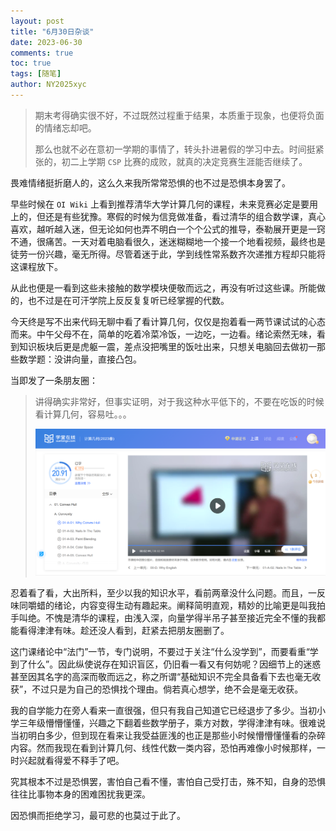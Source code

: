 ```yaml
---
layout: post
title: "6月30日杂谈"
date: 2023-06-30
comments: true
toc: true
tags: [随笔]
author: NY2025xyc
---
```


> 期末考得确实很不好，不过既然过程重于结果，本质重于现象，也便将负面的情绪忘却吧。
>
> 那么也就不必在意初一学期的事情了，转头扑进暑假的学习中去。时间挺紧张的，初二上学期 `CSP` 比赛的成败，就真的决定竞赛生涯能否继续了。

畏难情绪挺折磨人的，这么久来我所常常恐惧的也不过是恐惧本身罢了。

早些时候在 `OI Wiki` 上看到推荐清华大学计算几何的课程，未来竞赛必定是要用上的，但还是有些犹豫。寒假的时候为信竞做准备，看过清华的组合数学课，真心喜欢，越听越入迷，但无论如何也弄不明白一个个公式的推导，泰勒展开更是一窍不通，很痛苦。一天对着电脑看很久，迷迷糊糊地一个接一个地看视频，最终也是徒劳一份兴趣，毫无所得。尽管着迷于此，学到线性常系数齐次递推方程却只能将这课程放下。

从此也便是一看到这些未接触的数学模块便敬而远之，再没有听过这些课。所能做的，也不过是在可汗学院上反反复复听已经掌握的代数。

今天终是写不出来代码无聊中看了看计算几何，仅仅是抱着看一两节课试试的心态而来。中午父母不在，简单的吃着冷菜冷饭，一边吃，一边看。绪论索然无味，看到知识板块后更是虎躯一震，差点没把嘴里的饭吐出来，只想关电脑回去做初一那些数学题：没讲向量，直接凸包。

当即发了一条朋友圈：

> 讲得确实非常好，但事实证明，对于我这种水平低下的，不要在吃饭的时候看计算几何，容易吐。。。
>
> ![](https://raw.githubusercontent.com/NY2025xyc/ny2025xyc.github.io/main/images/%E5%B1%8F%E5%B9%95%E6%88%AA%E5%9B%BE%202023-06-30%20125536.png)

忍着看了看，大出所料，至少以我的知识水平，看前两章没什么问题。而且，一反味同嚼蜡的绪论，内容变得生动有趣起来。阐释简明直观，精妙的比喻更是叫我拍手叫绝。不愧是清华的课程，由浅入深，向量学得半吊子甚至接近完全不懂的我都能看得津津有味。趁还没人看到，赶紧去把朋友圈删了。

这门课绪论中“法门”一节，专门说明，不要过于关注“什么没学到”，而要看重“学到了什么”。因此纵使说存在知识盲区，仍旧看一看又有何妨呢？因细节上的迷惑甚至因其名字的高深而敬而远之，称之所谓“基础知识不完全具备看下去也毫无收获”，不过只是为自己的恐惧找个理由。倘若真心想学，绝不会是毫无收获。

我的自学能力在旁人看来一直很强，但只有我自己知道它已经退步了多少。当初小学三年级懵懵懂懂，兴趣之下翻着些数学册子，乘方对数，学得津津有味。很难说当初明白多少，但到现在看来让我受益匪浅的也正是那些小时候懵懵懂懂看的杂碎内容。然而我现在看到计算几何、线性代数一类内容，恐怕再难像小时候那样，一时兴起就看得爱不释手了吧。

究其根本不过是恐惧罢，害怕自己看不懂，害怕自己受打击，殊不知，自身的恐惧往往比事物本身的困难困扰我更深。

因恐惧而拒绝学习，最可悲的也莫过于此了。
